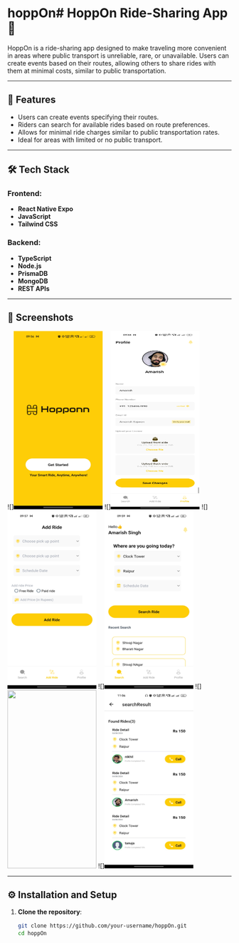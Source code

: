 # hoppOn# HoppOn Ride-Sharing App 🚗

HoppOn is a ride-sharing app designed to make traveling more convenient in areas where public transport is unreliable, rare, or unavailable. Users can create events based on their routes, allowing others to share rides with them at minimal costs, similar to public transportation.

---

## 🎯 Features

- Users can create events specifying their routes.
- Riders can search for available rides based on route preferences.
- Allows for minimal ride charges similar to public transportation rates.
- Ideal for areas with limited or no public transport.

---

## 🛠️ Tech Stack

### Frontend:

- **React Native Expo**
- **JavaScript**
- **Tailwind CSS**

### Backend:

- **TypeScript**
- **Node.js**
- **PrismaDB**
- **MongoDB**
- **REST APIs**

---

## 📸 Screenshots

![]<img src="https://github.com/amarishsajwan/Hopp-Onn/blob/main/frontend/screens/index.jpg" width="200" height="400" >
![]<img src="https://github.com/amarishsajwan/Hopp-Onn/blob/main/frontend/screens/user_profile.jpg" width="200" height="400" >
![]<img src="https://github.com/amarishsajwan/Hopp-Onn/blob/main/frontend/screens/add_ride.jpg" width="200" height="400" >
![]<img src="https://github.com/amarishsajwan/Hopp-Onn/blob/main/frontend/screens/search-ride.jpg" width="200" height="400" >
![]<img src="https://github.com/amarishsajwan/Hopp-Onn/blob/main/frontend/screens/search-ride2.jpg" width="200" height="400" >
![]<img src="https://github.com/amarishsajwan/Hopp-Onn/blob/main/frontend/screens/search_result.jpeg" width="200" height="400" >

---

## ⚙️ Installation and Setup

1. **Clone the repository**:
   ```bash
   git clone https://github.com/your-username/hoppOn.git
   cd hoppOn
   ```
